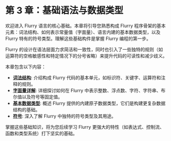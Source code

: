 # 第 3 章：基础语法与数据类型

欢迎进入 Flurry 语言的核心基础。本章将引导您熟悉构成 Flurry 程序骨架的基本元素：词法结构、如何表示常量值（字面量）、语言内建的基本数据类型，以及 Flurry 特有的符号类型。理解这些基础构件是掌握 Flurry 编程的第一步。

Flurry 的设计在语法层面力求简洁和一致性，同时也引入了一些独特的规则（如运算符的空格敏感性和特定情况下的分号省略）来提升代码的可读性和减少歧义。

本章包含以下内容：

*   **[词法结构](core/basics/lexical.md)**: 介绍构成 Flurry 代码的基本单元，如标识符、关键字、运算符和注释的规则。
*   **[字面量详解](core/basics/literals.md)**: 详细探讨如何在 Flurry 中表示整数、浮点数、字符、字符串、布尔值以及符号等固定值。
*   **[基本数据类型](core/basics/primitives.md)**: 概述 Flurry 提供的内建原子数据类型，它们是构建更复杂数据结构的基础。
*   **[符号](core/basics/symbols.md)**: 深入了解 Flurry 中独特的符号类型及其用途。

掌握这些基础知识，将为您后续学习 Flurry 更强大的特性（如表达式、控制流、函数和类型系统）打下坚实的基础。